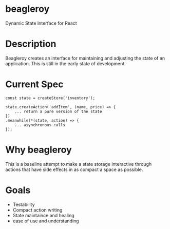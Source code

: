# beagleroy
Dynamic State Interface for React

# Description
Beagleroy creates an interface for maintaining and adjusting the state of an
application. This is still in the early state of development.

# Current Spec

    const state = createStore('inventory');

    state.createAction('addItem', (name, price) => {
        ... return a pure version of the state
    })
    .meanwhile(*(state, action) => {
        ... asynchronous calls
    });

# Why beagleroy
This is a baseline attempt to make a state storage interactive through actions
that have side effects in as compact a space as possible.

# Goals
* Testability
* Compact action writing
* State maintaince and healing
* ease of use and understanding
